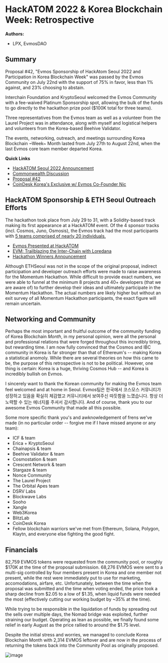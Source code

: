 # HackATOM 2022 & Korea Blockchain Week: Retrospective

**Authors:** 

- LPX, EvmosDAO

## Summary

Proposal #42, "Evmos Sponsorship of HackAtom Seoul 2022 and Participation in Korea Blockchain Week" was passed by the Evmos Community on July 22nd with the support of 75% in favor, less than 1% against, and 23% choosing to abstain. 

Interchain Foundation and KryptoSeoul welcomed the Evmos Community with a fee-waived Platinum Sponsorship spot, allowing the bulk of the funds to go directly to the hackathon prize pool ($100K total for three teams). 

Three representatives from the Evmos team as well as a volunteer from the Laurel Project was in attendance, along with myself and logistical helpers and volunteers from the Korea-based Beehive Validator. 

The events, networking, outreach, and meetings surrounding Korea Blockchain ~Week~ Month lasted from July 27th to August 22nd, when the last Evmos core team member departed Korea.

**Quick Links**

- [HackATOM Seoul 2022 Announcement](https://blog.cosmos.network/announcing-cosmoss-hackatom-seoul-b6858b9beac7)
- [Commonwealth Discussion](https://commonwealth.im/evmos/discussion/6083-passed-evmos-sponsorship-of-hackatom-2022-seoul-and-participation-in-korea-blockchain-week)
- [Proposal #42](https://www.mintscan.io/evmos/proposals/42)
- [CoinDesk Korea's Exclusive w/ Evmos Co-Founder Nic](https://www.coindeskkorea.com/news/articleView.html?idxno=80730) 

## HackATOM Sponsorship & ETH Seoul Outreach Efforts

The hackathon took place from July 29 to 31, with a Solidity-based track making its first appearance at a HackATOM event. Of the 4 sponsor tracks (incl. Cosmos, Juno, Osmosis), the Evmos track had the most participants with [5 teams comprised of nearly 20 individuals.](https://docs.google.com/spreadsheets/d/1mpcWPyeFkaVGFs8l5mTMmrDUpdwwx0LHgZtWrg9Af6E/edit#gid=0)

- [Evmos Presented at HackATOM](https://www.youtube.com/watch?v=xrjtVFewboU) 
- [EVM: Trailblazing the Inter-Chain with Loredana](https://www.youtube.com/watch?v=CftjjgCkBD0)
- [Hackathon Winners Announcement](https://youtu.be/QA_k6tUNxCk?t=25914)

Although ETHSeoul was not in the scope of the original proposal, indirect participation and developer outreach efforts were made to raise awareness for the Momentum Hackathon. While difficult to provide exact numbers, we were able to funnel at the minimum 8 projects and 40+ developers (that we are aware of) to further develop their ideas and ultimately participate in the Momentum Hackathon. The actual numbers are likely higher but without an exit survey of all Momentum Hackathon participants, the exact figure will remain uncertain.

## Networking and Community

Perhaps the most important and fruitful outcome of the community funding of Korea Blockchain *Month*, in my personal opinion, were all the personal and professional relations that were forged throughout this incredibly tiring, but rewarding time. I am now fully convinced that the Cosmos and IBC community in Korea is far stronger than that of Ethereum's -- making Korea a statistical anomoly. While there are several theories on how this came to be, the purpose of this retrospective is not to be  political. However, one thing is certain: Korea is a huge, thriving Cosmos Hub -- and Korea is incredibly bullish on Evmos. 

I sincerely want to thank the Korean community for making the Evmos team feel welcomed and at home in Seoul. Evmos팀은 한국에서 코스모스 커뮤니티가 성장하고 있음을 확실히 체감했고 커뮤니티에서 보여주신 따듯함을 느꼈습니다. 항상 더 노력할 수 있는 에너지를 주셔서 감사합니다. And of course, thank you to our awesome Evmos Community that made all this possible. 

Some more specific thank you's and awknowledgement of frens we've made (in no particular order -- forgive me if I have missed anyone or any team):

- ICF & team
- Erica + KryptoSeoul
- Chainapsis & team
- Beehive Validator & team
- Cosmostation & team
- Crescent Network & team
- Stargaze & team
- Nonce Community
- The Laurel Project
- The Orbital Apes team
- DSRV Labs
- Blockwave Labs
- Sooho
- Xangle
- Web3Korea
- BlitzLab
- CoinDesk Korea
- Fellow blockchain warriors we've met from Ethereum, Solana, Polygon, Klaytn, and everyone else fighting the good fight.

## Financials

82,759 EVMOS tokens were requested from the community pool, or roughly $170K at the time of the proposal submission. 68,276 EVMOS were sent to a multi-sig controlled by four members present in Korea and one member not present, while the rest were immediately put to use for marketing, accomodations, airfare, etc. Unfortunately, between the time when the proposal was submitted and the time when voting ended, the price took a sharp decline from $2.05 to a low of $1.35, when liquid funds were needed the most (effectively cutting our working budget by ~35% at the time). 

While trying to be responsible in the liquidation of funds by spreading out the sells over multiple days, the Nomad bridge was exploited, further straining our budget.  Operating as lean as possible, we finally found some relief in early August as the price rallied to around the $1.75 level. 

Despite the initial stress and worries, we managed to conclude Korea Blockchain Month with 2,314 EVMOS leftover and are now in the process of returning the tokens back into the Community Pool as originally proposed.

![image](https://user-images.githubusercontent.com/16395727/193313712-31dfb2a6-5bba-4070-a37d-43860782875e.png)


